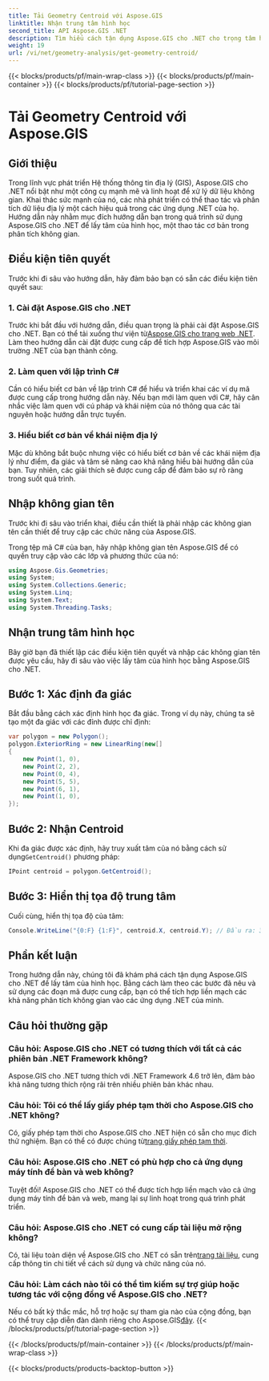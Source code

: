 ```yaml
---
title: Tải Geometry Centroid với Aspose.GIS
linktitle: Nhận trung tâm hình học
second_title: API Aspose.GIS .NET
description: Tìm hiểu cách tận dụng Aspose.GIS cho .NET cho trọng tâm hình học thông qua phần toàn diện này. Tích hợp phân tích không gian một cách liền mạch vào các ứng dụng .NET của bạn.
weight: 19
url: /vi/net/geometry-analysis/get-geometry-centroid/
---
```


{{< blocks/products/pf/main-wrap-class >}}
{{< blocks/products/pf/main-container >}}
{{< blocks/products/pf/tutorial-page-section >}}

# Tải Geometry Centroid với Aspose.GIS

## Giới thiệu
Trong lĩnh vực phát triển Hệ thống thông tin địa lý (GIS), Aspose.GIS cho .NET nổi bật như một công cụ mạnh mẽ và linh hoạt để xử lý dữ liệu không gian. Khai thác sức mạnh của nó, các nhà phát triển có thể thao tác và phân tích dữ liệu địa lý một cách hiệu quả trong các ứng dụng .NET của họ. Hướng dẫn này nhằm mục đích hướng dẫn bạn trong quá trình sử dụng Aspose.GIS cho .NET để lấy tâm của hình học, một thao tác cơ bản trong phân tích không gian.
## Điều kiện tiên quyết
Trước khi đi sâu vào hướng dẫn, hãy đảm bảo bạn có sẵn các điều kiện tiên quyết sau:
### 1. Cài đặt Aspose.GIS cho .NET
 Trước khi bắt đầu với hướng dẫn, điều quan trọng là phải cài đặt Aspose.GIS cho .NET. Bạn có thể tải xuống thư viện từ[Aspose.GIS cho trang web .NET](https://releases.aspose.com/gis/net/). Làm theo hướng dẫn cài đặt được cung cấp để tích hợp Aspose.GIS vào môi trường .NET của bạn thành công.
### 2. Làm quen với lập trình C#
Cần có hiểu biết cơ bản về lập trình C# để hiểu và triển khai các ví dụ mã được cung cấp trong hướng dẫn này. Nếu bạn mới làm quen với C#, hãy cân nhắc việc làm quen với cú pháp và khái niệm của nó thông qua các tài nguyên hoặc hướng dẫn trực tuyến.
### 3. Hiểu biết cơ bản về khái niệm địa lý
Mặc dù không bắt buộc nhưng việc có hiểu biết cơ bản về các khái niệm địa lý như điểm, đa giác và tâm sẽ nâng cao khả năng hiểu bài hướng dẫn của bạn. Tuy nhiên, các giải thích sẽ được cung cấp để đảm bảo sự rõ ràng trong suốt quá trình.

## Nhập không gian tên
Trước khi đi sâu vào triển khai, điều cần thiết là phải nhập các không gian tên cần thiết để truy cập các chức năng của Aspose.GIS.

Trong tệp mã C# của bạn, hãy nhập không gian tên Aspose.GIS để có quyền truy cập vào các lớp và phương thức của nó:
```csharp
using Aspose.Gis.Geometries;
using System;
using System.Collections.Generic;
using System.Linq;
using System.Text;
using System.Threading.Tasks;
```
## Nhận trung tâm hình học
Bây giờ bạn đã thiết lập các điều kiện tiên quyết và nhập các không gian tên được yêu cầu, hãy đi sâu vào việc lấy tâm của hình học bằng Aspose.GIS cho .NET.
## Bước 1: Xác định đa giác
Bắt đầu bằng cách xác định hình học đa giác. Trong ví dụ này, chúng ta sẽ tạo một đa giác với các đỉnh được chỉ định:
```csharp
var polygon = new Polygon();
polygon.ExteriorRing = new LinearRing(new[]
{
    new Point(1, 0),
    new Point(2, 2),
    new Point(0, 4),
    new Point(5, 5),
    new Point(6, 1),
    new Point(1, 0),
});
```
## Bước 2: Nhận Centroid
 Khi đa giác được xác định, hãy truy xuất tâm của nó bằng cách sử dụng`GetCentroid()` phương pháp:
```csharp
IPoint centroid = polygon.GetCentroid();
```
## Bước 3: Hiển thị tọa độ trung tâm
Cuối cùng, hiển thị tọa độ của tâm:
```csharp
Console.WriteLine("{0:F} {1:F}", centroid.X, centroid.Y); // Đầu ra: 3,33 2,58
```

## Phần kết luận
Trong hướng dẫn này, chúng tôi đã khám phá cách tận dụng Aspose.GIS cho .NET để lấy tâm của hình học. Bằng cách làm theo các bước đã nêu và sử dụng các đoạn mã được cung cấp, bạn có thể tích hợp liền mạch các khả năng phân tích không gian vào các ứng dụng .NET của mình.
## Câu hỏi thường gặp
### Câu hỏi: Aspose.GIS cho .NET có tương thích với tất cả các phiên bản .NET Framework không?
Aspose.GIS cho .NET tương thích với .NET Framework 4.6 trở lên, đảm bảo khả năng tương thích rộng rãi trên nhiều phiên bản khác nhau.
### Câu hỏi: Tôi có thể lấy giấy phép tạm thời cho Aspose.GIS cho .NET không?
 Có, giấy phép tạm thời cho Aspose.GIS cho .NET hiện có sẵn cho mục đích thử nghiệm. Bạn có thể có được chúng từ[trang giấy phép tạm thời](https://purchase.aspose.com/temporary-license/).
### Câu hỏi: Aspose.GIS cho .NET có phù hợp cho cả ứng dụng máy tính để bàn và web không?
Tuyệt đối! Aspose.GIS cho .NET có thể được tích hợp liền mạch vào cả ứng dụng máy tính để bàn và web, mang lại sự linh hoạt trong quá trình phát triển.
### Câu hỏi: Aspose.GIS cho .NET có cung cấp tài liệu mở rộng không?
 Có, tài liệu toàn diện về Aspose.GIS cho .NET có sẵn trên[trang tài liệu](https://reference.aspose.com/gis/net/), cung cấp thông tin chi tiết về cách sử dụng và chức năng của nó.
### Câu hỏi: Làm cách nào tôi có thể tìm kiếm sự trợ giúp hoặc tương tác với cộng đồng về Aspose.GIS cho .NET?
 Nếu có bất kỳ thắc mắc, hỗ trợ hoặc sự tham gia nào của cộng đồng, bạn có thể truy cập diễn đàn dành riêng cho Aspose.GIS[đây](https://forum.aspose.com/c/gis/33).
{{< /blocks/products/pf/tutorial-page-section >}}

{{< /blocks/products/pf/main-container >}}
{{< /blocks/products/pf/main-wrap-class >}}

{{< blocks/products/products-backtop-button >}}
